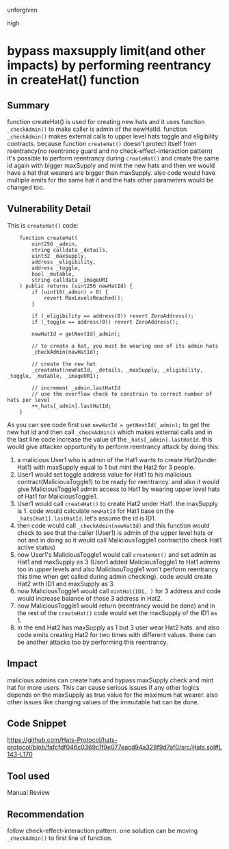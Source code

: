 unforgiven

high

# bypass maxsupply limit(and other impacts) by performing reentrancy in createHat() function

## Summary
function createHat() is used for creating new hats and it uses function `_checkAdmin()` to make caller is admin of the newHatId. function `_checkAdmin()` makes external calls to upper level hats toggle and eligibility contracts. because function `createHat()` doesn't protect itself from reentrancy(no reentrancy guard and no check-effect-interaction pattern) it's possible to perform reentrancy during `createHat()` and create the same id again with bigger maxSupply and mint the new hats and then we would have a hat that wearers are bigger than maxSupply. also code would have multiple emits for the same hat it and the hats other parameters would be changed too.

## Vulnerability Detail
This is `createHat()` code:
```solidity
    function createHat(
        uint256 _admin,
        string calldata _details,
        uint32 _maxSupply,
        address _eligibility,
        address _toggle,
        bool _mutable,
        string calldata _imageURI
    ) public returns (uint256 newHatId) {
        if (uint16(_admin) > 0) {
            revert MaxLevelsReached();
        }

        if (_eligibility == address(0)) revert ZeroAddress();
        if (_toggle == address(0)) revert ZeroAddress();

        newHatId = getNextId(_admin);

        // to create a hat, you must be wearing one of its admin hats
        _checkAdmin(newHatId);

        // create the new hat
        _createHat(newHatId, _details, _maxSupply, _eligibility, _toggle, _mutable, _imageURI);

        // increment _admin.lastHatId
        // use the overflow check to constrain to correct number of hats per level
        ++_hats[_admin].lastHatId;
    }
```
As you can see code first use `newHatId = getNextId(_admin);` to get the new hat id and then call `_checkAdmin()` which makes external calls and in the last line code increase the value of the `_hats[_admin].lastHatId`. this would give attacker opportunity to perform reentrancy attack by doing this:
1. a malicious User1 who is admin of the Hat1 wants to create Hat2(under Hat1) with maxSupply equal to 1 but mint the Hat2 for 3 people.
2. User1 would set toggle address value for Hat1 to his malicious contract(MaliciousToggle1) to be ready for reentrancy. and also it would give MaliciousToggle1 admin access to Hat1 by wearing upper level hats of Hat1 for MaliciousToggle1.
3. User1 would call `createHat()` to create Hat2 under Hat1. the maxSupply is 1. code would calculate `newHatId` for Hat1 base on the `_hats[Hat1].lastHatId`. let's assume the id is ID1.
4. then code would call `_checkAdmin(newHatId)` and this function would check to see that the caller (User1) is admin of the upper level hats or not and in doing so it would call MaliciousToggle1 contract(to check Hat1 active status)
5. now User1's MaliciousToggle1 would call `createHat()` and set admin as Hat1 and maxSupply as 3 (User1 added MaliciousToggle1 to Hat1 admins too in upper levels and also MalicisouToggle1 won't perform reentrancy this time when get called during admin checking). code would create Hat2 with ID1 and maxSupply as 3.
6. now MaliciousToggle1 would call `mintHat(ID1, )` for 3 address and code would increase balance of those 3 address in Hat2.
7. now MaliciousToggle1 would return (reentrancy would be done) and in the rest of the `createHat()` code would set the maxSupply of the ID1 as 1.
8. in the end Hat2 has maxSupply as 1 but 3 user wear Hat2 hats. and also code emits creating Hat2 for two times with different values. there can be another attacks too by performing this reentrancy.

## Impact
malicious admins can create hats and bypass maxSupply check and mint hat for more users. This can cause serious issues if any other logics depends on the maxSupply as true value for the maximum hat wearer. also other issues like changing values of the immutable hat can be done.

## Code Snippet
https://github.com/Hats-Protocol/hats-protocol/blob/fafcfdf046c0369c1f9e077eacd94a328f9d7af0/src/Hats.sol#L143-L170

## Tool used
Manual Review

## Recommendation
follow check-effect-interaction pattern. one solution can be moving `_checkAdmin()` to first line of function.